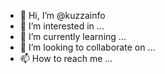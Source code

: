 - 👋 Hi, I’m @kuzzainfo
- 👀 I’m interested in ...
- 🌱 I’m currently learning ...
- 💞️ I’m looking to collaborate on ...
- 📫 How to reach me ...

<!---
kuzzainfo/kuzzainfo is a ✨ special ✨ repository because its `README.md` (this file) appears on your GitHub profile.
You can click the Preview link to take a look at your changes.
--->

